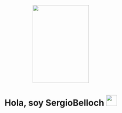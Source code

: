 <div align="center">
  <img src="https://github.com/SergioBelloch/SergioBelloch/assets/49937468/811a2f46-1614-4aaa-914b-296b35c4f504" height="250px" width="60%" />
</div>
<p>
  <h1 align="center"><b>Hola, soy SergioBelloch </b><img src="https://github.com/SergioBelloch/SergioBelloch/assets/49937468/2de93b72-bf0d-414e-ba83-7f0e3ddefa0f" width="35"></h1>
</p>
